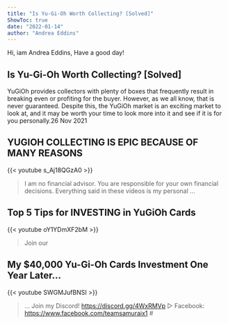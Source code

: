 ```yaml
---
title: "Is Yu-Gi-Oh Worth Collecting? [Solved]"
ShowToc: true 
date: "2022-01-14"
author: "Andrea Eddins" 
---
```


Hi, iam Andrea Eddins, Have a good day!
## Is Yu-Gi-Oh Worth Collecting? [Solved]
YuGiOh provides collectors with plenty of boxes that frequently result in breaking even or profiting for the buyer. However, as we all know, that is never guaranteed. Despite this, the YuGiOh market is an exciting market to look at, and it may be worth your time to look more into it and see if it is for you personally.26 Nov 2021

## YUGIOH COLLECTING IS EPIC BECAUSE OF MANY REASONS
{{< youtube s_Aj18QGzA0 >}}
>I am no financial advisor. You are responsible for your own financial decisions. Everything said in these videos is my personal ...

## Top 5 Tips for INVESTING in YuGiOh Cards
{{< youtube oY1YDmXF2bM >}}
>Join our 

## My $40,000 Yu-Gi-Oh Cards Investment One Year Later...
{{< youtube SWGMJufBNSI >}}
>... Join my Discord! https://discord.gg/4WxRMVp ▻ Facebook: https://www.facebook.com/teamsamuraix1 #

